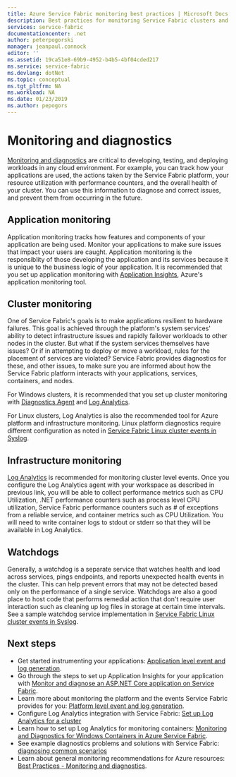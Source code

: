 ```yaml
---
title: Azure Service Fabric monitoring best practices | Microsoft Docs
description: Best practices for monitoring Service Fabric clusters and applications.
services: service-fabric
documentationcenter: .net
author: peterpogorski
manager: jeanpaul.connock
editor: ''
ms.assetid: 19ca51e8-69b9-4952-b4b5-4bf04cded217
ms.service: service-fabric
ms.devlang: dotNet
ms.topic: conceptual
ms.tgt_pltfrm: NA
ms.workload: NA
ms.date: 01/23/2019
ms.author: pepogors
---
```


# Monitoring and diagnostics

[Monitoring and diagnostics](https://docs.microsoft.com/azure/service-fabric/service-fabric-diagnostics-overview) are critical to developing, testing, and deploying workloads in any cloud environment. For example, you can track how your applications are used, the actions taken by the Service Fabric platform, your resource utilization with performance counters, and the overall health of your cluster. You can use this information to diagnose and correct issues, and prevent them from occurring in the future.

## Application monitoring

Application monitoring tracks how features and components of your application are being used. Monitor your applications to make sure issues that impact your users are caught. Application monitoring is the responsiblity of those developing the application and its services because it is unique to the business logic of your application. It is recommended that you set up application monitoring with [Application Insights](https://docs.microsoft.com/azure/service-fabric/service-fabric-tutorial-monitoring-aspnet), Azure's application monitoring tool.

## Cluster monitoring

One of Service Fabric's goals is to make applications resilient to hardware failures. This goal is achieved through the platform's system services' ability to detect infrastructure issues and rapidly failover workloads to other nodes in the cluster. But what if the system services themselves have issues? Or if in attempting to deploy or move a workload, rules for the placement of services are violated? Service Fabric provides diagnostics for these, and other issues, to make sure you are informed about how the Service Fabric platform interacts with your applications, services, containers, and nodes.

For Windows clusters, it is recommended that you set up cluster monitoring with [Diagnostics Agent](https://docs.microsoft.com/azure/service-fabric/service-fabric-diagnostics-event-aggregation-wad) and [Log Analytics](https://docs.microsoft.com/azure/service-fabric/service-fabric-diagnostics-oms-setup).

For Linux clusters, Log Analytics is also the recommended tool for Azure platform and infrastructure monitoring. Linux platform diagnostics require different configuration as noted in [Service Fabric Linux cluster events in Syslog](https://docs.microsoft.com/azure/service-fabric/service-fabric-diagnostics-oms-syslog).

## Infrastructure monitoring

[Log Analytics](https://docs.microsoft.com/azure/service-fabric/service-fabric-diagnostics-oms-agent) is recommended for monitoring cluster level events. Once you configure the Log Analytics agent with your workspace as described in previous link, you will be able to collect performance metrics such as CPU Utilization, .NET performance counters such as process level CPU utilization, Service Fabric performance counters such as # of exceptions from a reliable service, and container metrics such as CPU Utilization.  You will need to write container logs to stdout or stderr so that they will be available in Log Analytics.

## Watchdogs

Generally, a watchdog is a separate service that watches health and load across services, pings endpoints, and reports unexpected health events in the cluster. This can help prevent errors that may not be detected based only on the performance of a single service. Watchdogs are also a good place to host code that performs remedial action that don't require user interaction such as cleaning up log files in storage at certain time intervals. See a sample watchdog service implementation in  [Service Fabric Linux cluster events in Syslog](https://github.com/Azure-Samples/service-fabric-watchdog-service).

## Next steps

* Get started instrumenting your applications: [Application level event and log generation](service-fabric-diagnostics-event-generation-app.md).
* Go through the steps to set up Application Insights for your application with [Monitor and diagnose an ASP.NET Core application on Service Fabric](service-fabric-tutorial-monitoring-aspnet.md).
* Learn more about monitoring the platform and the events Service Fabric provides for you: [Platform level event and log generation](service-fabric-diagnostics-event-generation-infra.md).
* Configure Log Analytics integration with Service Fabric: [Set up Log Analytics for a cluster](service-fabric-diagnostics-oms-setup.md)
* Learn how to set up Log Analytics for monitoring containers: [Monitoring and Diagnostics for Windows Containers in Azure Service Fabric](service-fabric-tutorial-monitoring-wincontainers.md).
* See example diagnostics problems and solutions with Service Fabric: [diagnosing common scenarios](service-fabric-diagnostics-common-scenarios.md)
* Learn about general monitoring recommendations for Azure resources: [Best Practices - Monitoring and diagnostics](https://docs.microsoft.com/azure/architecture/best-practices/monitoring).